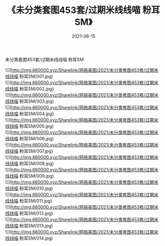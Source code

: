 ﻿---
layout: post
title:  《未分类套图453套/过期米线线喵 粉耳SM》
date:   2021-06-15
img: http://img.660000.xyz/Sharelink/网络美图/2021/未分类套图453套/过期米线线喵 粉耳SM/000.jpg
categories: [美女, 清纯, 唯美]
---

未分类套图453套/过期米线线喵 粉耳SM

 ![](http://img.660000.xyz/Sharelink/网络美图/2021/未分类套图453套/过期米线线喵 粉耳SM/001.jpg) <br>![](http://img.660000.xyz/Sharelink/网络美图/2021/未分类套图453套/过期米线线喵 粉耳SM/002.jpg) <br>![](http://img.660000.xyz/Sharelink/网络美图/2021/未分类套图453套/过期米线线喵 粉耳SM/003.jpg) <br>![](http://img.660000.xyz/Sharelink/网络美图/2021/未分类套图453套/过期米线线喵 粉耳SM/004.jpg) <br>![](http://img.660000.xyz/Sharelink/网络美图/2021/未分类套图453套/过期米线线喵 粉耳SM/005.jpg) <br>![](http://img.660000.xyz/Sharelink/网络美图/2021/未分类套图453套/过期米线线喵 粉耳SM/006.jpg) <br>![](http://img.660000.xyz/Sharelink/网络美图/2021/未分类套图453套/过期米线线喵 粉耳SM/007.jpg) <br>![](http://img.660000.xyz/Sharelink/网络美图/2021/未分类套图453套/过期米线线喵 粉耳SM/008.jpg) <br>![](http://img.660000.xyz/Sharelink/网络美图/2021/未分类套图453套/过期米线线喵 粉耳SM/009.jpg) <br>![](http://img.660000.xyz/Sharelink/网络美图/2021/未分类套图453套/过期米线线喵 粉耳SM/010.jpg) <br>![](http://img.660000.xyz/Sharelink/网络美图/2021/未分类套图453套/过期米线线喵 粉耳SM/011.jpg) <br>![](http://img.660000.xyz/Sharelink/网络美图/2021/未分类套图453套/过期米线线喵 粉耳SM/012.jpg) <br>![](http://img.660000.xyz/Sharelink/网络美图/2021/未分类套图453套/过期米线线喵 粉耳SM/013.jpg) <br>![](http://img.660000.xyz/Sharelink/网络美图/2021/未分类套图453套/过期米线线喵 粉耳SM/014.jpg) <br>